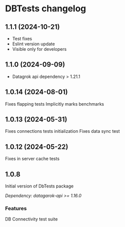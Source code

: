# DBTests changelog

## 1.1.1 (2024-10-21)

* Test fixes
* Eslint version update
* Visible only for developers

## 1.1.0 (2024-09-09)

* Datagrok api dependency > 1.21.1

## 1.0.14 (2024-08-01)

Fixes flapping tests
Implicitly marks benchmarks

## 1.0.13 (2024-05-31)

Fixes connections tests initialization
Fixes data sync test

## 1.0.12 (2024-05-22)

Fixes in server cache tests

## 1.0.8

Initial version of DbTests package

*Dependency: datagarok-api >= 1.16.0*

### Features

DB Connectivity test suite
